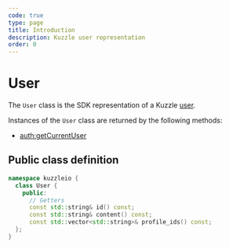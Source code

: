 ```yaml
---
code: true
type: page
title: Introduction
description: Kuzzle user representation
order: 0
---
```


# User

The `User` class is the SDK representation of a Kuzzle [user](/core/1/guides/essentials/user-authentication#creating-users).

Instances of the `User` class are returned by the following methods:

- [auth:getCurrentUser](/sdk/cpp/1/controllers/auth)

## Public class definition

```cpp
namespace kuzzleio {
  class User {
    public:
      // Getters
      const std::string& id() const;
      const std::string& content() const;
      const std::vector<std::string>& profile_ids() const;
  };
}
```
